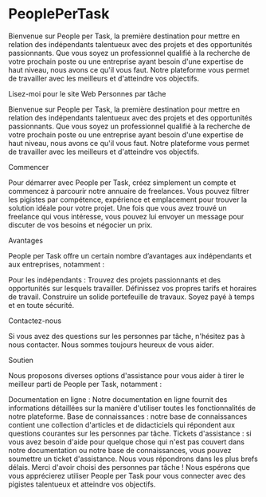 # PeoplePerTask
Bienvenue sur People per Task, la première destination pour mettre en relation des indépendants talentueux avec des projets et des opportunités passionnants. Que vous soyez un professionnel qualifié à la recherche de votre prochain poste ou une entreprise ayant besoin d'une expertise de haut niveau, nous avons ce qu'il vous faut. Notre plateforme vous permet de travailler avec les meilleurs et d'atteindre vos objectifs.


Lisez-moi pour le site Web Personnes par tâche

Bienvenue sur People per Task, la première destination pour mettre en relation des indépendants talentueux avec des projets et des opportunités passionnants. Que vous soyez un professionnel qualifié à la recherche de votre prochain poste ou une entreprise ayant besoin d'une expertise de haut niveau, nous avons ce qu'il vous faut. Notre plateforme vous permet de travailler avec les meilleurs et d'atteindre vos objectifs.

Commencer

Pour démarrer avec People per Task, créez simplement un compte et commencez à parcourir notre annuaire de freelances. Vous pouvez filtrer les pigistes par compétence, expérience et emplacement pour trouver la solution idéale pour votre projet. Une fois que vous avez trouvé un freelance qui vous intéresse, vous pouvez lui envoyer un message pour discuter de vos besoins et négocier un prix.

Avantages

People per Task offre un certain nombre d’avantages aux indépendants et aux entreprises, notamment :

Pour les indépendants :
Trouvez des projets passionnants et des opportunités sur lesquels travailler.
Définissez vos propres tarifs et horaires de travail.
Construire un solide portefeuille de travaux.
Soyez payé à temps et en toute sécurité.

Contactez-nous

Si vous avez des questions sur les personnes par tâche, n'hésitez pas à nous contacter. Nous sommes toujours heureux de vous aider.

Soutien

Nous proposons diverses options d'assistance pour vous aider à tirer le meilleur parti de People per Task, notamment :

Documentation en ligne : Notre documentation en ligne fournit des informations détaillées sur la manière d'utiliser toutes les fonctionnalités de notre plateforme.
Base de connaissances : notre base de connaissances contient une collection d'articles et de didacticiels qui répondent aux questions courantes sur les personnes par tâche.
Tickets d'assistance : si vous avez besoin d'aide pour quelque chose qui n'est pas couvert dans notre documentation ou notre base de connaissances, vous pouvez soumettre un ticket d'assistance. Nous vous répondrons dans les plus brefs délais.
Merci d'avoir choisi des personnes par tâche !
Nous espérons que vous apprécierez utiliser People per Task pour vous connecter avec des pigistes talentueux et atteindre vos objectifs.